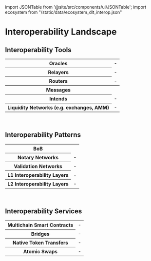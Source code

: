 import JSONTable from '@site/src/components/ui/JSONTable';
import ecosystem from "/static/data/ecosystem_dlt_interop.json"

# Interoperability Landscape

## Interoperability Tools

<div style={{overflowX : 'auto'}}>
	<table style={{textAlign: 'center'}}>
		<tr>
			<th>Oracles</th>
			<td>-</td>
		</tr>
		<tr>
			<th>Relayers</th>
			<td>-</td>
		</tr>
		<tr>
			<th>Routers</th>
			<td>-</td>
		</tr>
		<tr>
			<th>Messages</th>
			<th></th>
		</tr>
		<tr>
			<th>Intends</th>
			<td>-</td>
		</tr>
		<tr>
			<th>Liquidity Networks (e.g. exchanges, AMM)</th>
			<td>-</td>
		</tr>
	</table>
</div>
<br/>

## Interoperability Patterns

<div style={{overflowX : 'auto'}}>
	<table style={{textAlign: 'center'}}>
		<tr>
			<th>BoB</th>
			<th></th>
		</tr>
		<tr>
			<th>Notary Networks</th>
			<td>-</td>
		</tr>
		<tr>
			<th>Validation Networks</th>
			<td>-</td>
		</tr>
		<tr>
			<th>L1 Interoperability Layers</th>
			<td>-</td>
		</tr>
		<tr>
			<th>L2 Interoperability Layers</th>
			<td>-</td>
		</tr>
	</table>
</div>
<br/>

## Interoperability Services

<div style={{overflowX : 'auto'}}>
	<table style={{textAlign: 'center'}}>
		<tr>
			<th>Multichain Smart Contracts</th>
			<td>-</td>
		</tr>
		<tr>
			<th>Bridges</th>
			<td>-</td>
		</tr>
		<tr>
			<th>Native Token Transfers</th>
			<td>-</td>
		</tr>
		<tr>
			<th>Atomic Swaps</th>
			<td>-</td>
		</tr>
	</table>
</div>
<br/>